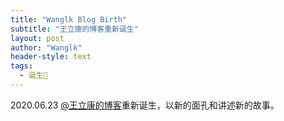 ```yaml
---
title: "Wanglk Blog Birth"
subtitle: "王立康的博客重新诞生"
layout: post
author: "Wanglk"
header-style: text
tags:
  - 诞生🐣
---
```


2020.06.23 [@王立康的博客](https://wlk1204.github.io/)重新诞生，以新的面孔和讲述新的故事。
